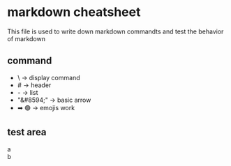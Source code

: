 # markdown cheatsheet
This file is used to write down markdown commandts and test the behavior of markdown

## command
- \\ &#8594; display command  
- \# &#8594; header  
- \- &#8594; list  
- "&\#8594;" &#8594; basic arrow  
- ➡ 🟢 &#8594; emojis work  

## test area
a 
\
b
